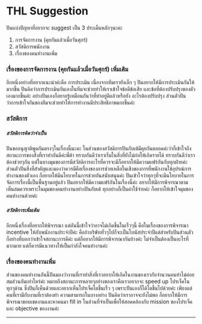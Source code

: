 # THL Suggestion
ปันแบ่งปัญหาที่อยากจะ suggest เป็น 3 ประเด็นหลักๆนะคะ

 1. การจัดการงาน (คุยกันแล้วเมื่อวันศุกร์)
 2. สวัสดิการพนักงาน
 3. เรื่องของคนทำงานเพิ่ม

### เรื่องของการจัดการงาน (คุยกันแล้วเมื่อวันศุกร์) เพิ่มเติม
อีกหนึ่งอย่างที่อยากแนะนำค่ะคือ การประเมิน เนื่องจากทีมเรายังเล็ก ๆ ปันอยากให้มีการประเมินกันให้มากขึ้น ปันคิดว่าการประเมินกันเองในทีมจะช่วยทำให้เราเข้าใจข้อดีข้อเสีย และข้อที่ต้องปรับปรุงของตัวเองมากขึ้นค่ะ อย่างปันเองก็อยากรู้เหมือนกันว่าที่ทำอยู่ดีแล้วหรือยัง อะไรต้องปรับปรุง ส่วนตัวปันว่าการเข้าใจกันของทีมจะช่วยทำให้การทำงานมีประสิทธิภาพมากขึ้นค่ะ

### สวัสดิการ
##### สวัสดิการคิดว่าจำเป็น
ปันขออนุญาติพูดกันตรงๆในเรื่องนี้นะคะ
ในส่วนของสวัสดิการปันกับเต้มีคุยกันตลอดค่ะว่าก็เข้าใจถึงสถานะการของสิ่งที่เราทำกันดีค่ะพี่ต้า ทราบกันดีว่าเราเริ่มในสิ่งที่ยังไม่ก่อให้เกิดรายได้ ทราบกันดีว่าเราต้องช่วยๆกัน แต่ในบางมุมของการมีสวัสดิการอะไรที่ควรจะมีก็อยากให้มีความแฟร์กันกับทุกฝ่ายค่ะ ส่วนตัวปันสิ่งที่สำคัญและมองว่าควรมีคือเรื่องของการช่วยเหลือในเชิงของการที่พนักงานใช้อุปรณ์การทำงานของตัวเอง ก็อยากให้มีนโยบายในการช่วยกันสนับสนุนค่ะ ปันเข้าใจว่าทุกๆที่จะมีนโยบายในการจัดการเรื่องนี้เป็นพื้นฐานอยู่แล้ว ปันอยากให้มีความแฟร์กันในเรื่องนี้ค่ะ อยากให้มีการพิจารณาตามเห็นสมควรเพราะในมุมของคนทำงานอย่างปันกับเต้ ทุกอย่างก็เป็นค่าใช้จ่ายค่ะ ก็อยากให้เข้าใจมุมของคนทำงานด้วยค่ะ

##### สวัสดิการเพิ่มเติม
อีกหนึ่งเรื่องที่อยากให้พิจารณา แต่อันนี้เข้าใจว่าอาจไม่เกิดขึ้นในเร็วๆนี้ คือในเรื่องของการพิจารณา incentive ให้กับพนักงานประจำปีค่ะ คือถ้าบริษัททั่วๆไปก็จะเป็นโบนัสประจำปีแต่สำหรับปันส่วนตัวก็อย่างที่บอกว่าเข้าใจสถานะการดีค่ะ แต่ก็อยากให้มีการพิจารณากันบ้างค่ะ ไม่จำเป็นต้องเป็นอะไรที่มากมาย แต่ก็ควรมีแนวทางให้เป็นกำลังใจคนทำงานค่ะ

### เรื่องของคนทำงานเพิ่ม
ส่วนของคนทำงานอันนี้ปันมองว่างานที่เราทำสิ่งที่เราอยากให้เกิดในงานของเรากับจำนวนคนทำไม่ค่อยสมส่วนกันเท่าไหร่ค่ะ หมายถึงสถานะการหลายๆอย่างของเราคือเราอยากจะ speed up โปรเจ็คในทุกๆด้าน ซึ่งปันก็เห็นด้วยและอยากเห็นโปรเจ็คโตขึ้นเร็ว ๆ เพราะปันเองก็ได้โตขึ้นไปด้วยค่ะ เพียงแต่คนที่เรามีกับงานที่เราต้องทำ ความสามารถในบางอย่าง ปันคิดว่าเราอาจจะยังไม่พอ ก็อยากให้มีการพิจารณาขอบเขตงานและหาคนมา fill in ในส่วนที่จำเป็นเพื่อให้สอดคล้องกับ mission ของโปรเจ็ค และ objective ของงานค่ะ

---